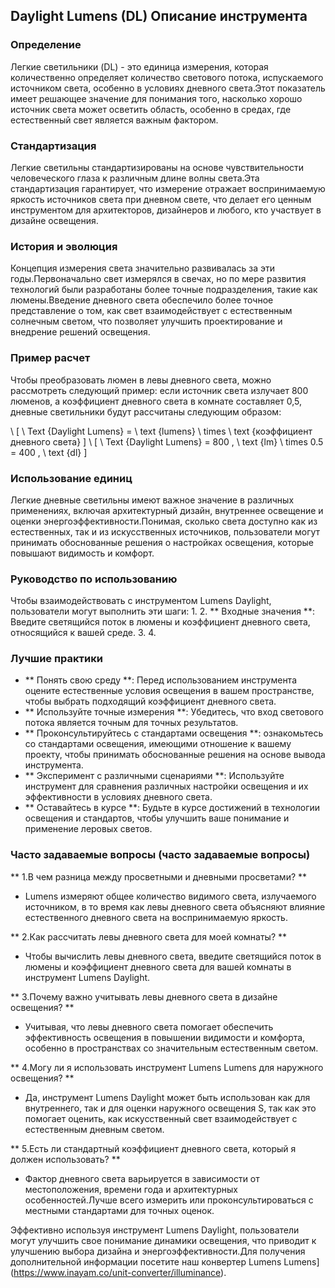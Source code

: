 ## Daylight Lumens (DL) Описание инструмента

### Определение
Легкие светильники (DL) - это единица измерения, которая количественно определяет количество светового потока, испускаемого источником света, особенно в условиях дневного света.Этот показатель имеет решающее значение для понимания того, насколько хорошо источник света может осветить область, особенно в средах, где естественный свет является важным фактором.

### Стандартизация
Легкие светильны стандартизированы на основе чувствительности человеческого глаза к различным длине волны света.Эта стандартизация гарантирует, что измерение отражает воспринимаемую яркость источников света при дневном свете, что делает его ценным инструментом для архитекторов, дизайнеров и любого, кто участвует в дизайне освещения.

### История и эволюция
Концепция измерения света значительно развивалась за эти годы.Первоначально свет измерялся в свечах, но по мере развития технологий были разработаны более точные подразделения, такие как люмены.Введение дневного света обеспечило более точное представление о том, как свет взаимодействует с естественным солнечным светом, что позволяет улучшить проектирование и внедрение решений освещения.

### Пример расчет
Чтобы преобразовать люмен в левы дневного света, можно рассмотреть следующий пример: если источник света излучает 800 люменов, а коэффициент дневного света в комнате составляет 0,5, дневные светильники будут рассчитаны следующим образом:

\ [
\ Text {Daylight Lumens} = \ text {lumens} \ times \ text {коэффициент дневного света}
\]
\ [
\ Text {Daylight Lumens} = 800 \, \ text {lm} \ times 0.5 = 400 \, \ text {dl}
\]

### Использование единиц
Легкие дневные светильны имеют важное значение в различных применениях, включая архитектурный дизайн, внутреннее освещение и оценки энергоэффективности.Понимая, сколько света доступно как из естественных, так и из искусственных источников, пользователи могут принимать обоснованные решения о настройках освещения, которые повышают видимость и комфорт.

### Руководство по использованию
Чтобы взаимодействовать с инструментом Lumens Daylight, пользователи могут выполнить эти шаги:
1.
2. ** Входные значения **: Введите светящийся поток в люмены и коэффициент дневного света, относящийся к вашей среде.
3.
4.

### Лучшие практики
- ** Понять свою среду **: Перед использованием инструмента оцените естественные условия освещения в вашем пространстве, чтобы выбрать подходящий коэффициент дневного света.
- ** Используйте точные измерения **: Убедитесь, что вход светового потока является точным для точных результатов.
- ** Проконсультируйтесь с стандартами освещения **: ознакомьтесь со стандартами освещения, имеющими отношение к вашему проекту, чтобы принимать обоснованные решения на основе вывода инструмента.
- ** Эксперимент с различными сценариями **: Используйте инструмент для сравнения различных настройки освещения и их эффективности в условиях дневного света.
- ** Оставайтесь в курсе **: Будьте в курсе достижений в технологии освещения и стандартов, чтобы улучшить ваше понимание и применение леровых светов.

### Часто задаваемые вопросы (часто задаваемые вопросы)

** 1.В чем разница между просветными и дневными просветами? **
- Lumens измеряют общее количество видимого света, излучаемого источником, в то время как левы дневного света объясняют влияние естественного дневного света на воспринимаемую яркость.

** 2.Как рассчитать левы дневного света для моей комнаты? **
- Чтобы вычислить левы дневного света, введите светящийся поток в люмены и коэффициент дневного света для вашей комнаты в инструмент Lumens Daylight.

** 3.Почему важно учитывать левы дневного света в дизайне освещения? **
- Учитывая, что левы дневного света помогает обеспечить эффективность освещения в повышении видимости и комфорта, особенно в пространствах со значительным естественным светом.

** 4.Могу ли я использовать инструмент Lumens Lumens для наружного освещения? **
- Да, инструмент Lumens Daylight может быть использован как для внутреннего, так и для оценки наружного освещения S, так как это помогает оценить, как искусственный свет взаимодействует с естественным дневным светом.

** 5.Есть ли стандартный коэффициент дневного света, который я должен использовать? **
- Фактор дневного света варьируется в зависимости от местоположения, времени года и архитектурных особенностей.Лучше всего измерить или проконсультироваться с местными стандартами для точных оценок.

Эффективно используя инструмент Lumens Daylight, пользователи могут улучшить свое понимание динамики освещения, что приводит к улучшению выбора дизайна и энергоэффективности.Для получения дополнительной информации посетите наш конвертер Lumens Lumens] (https://www.inayam.co/unit-converter/illuminance).